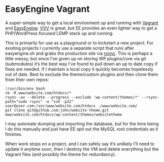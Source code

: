 # EasyEngine Vagrant

A super-simple way to get a local environment up and running with [Vagrant](http://www.vagrantup.com/) and [EasyEngine](https://rtcamp.com/easyengine/). [VVV](https://github.com/Varying-Vagrant-Vagrants/VVV) is great, but EE provides an even lighter way to get a PHP/WordPress focused LEMP stack up and running.

This is primarily for use as a playground or to kickstart a new project. For existing projects I currently use a separate script that runs after easyengine.sh and grabs the production site via [rsync](https://www.google.co.uk/url?sa=t&rct=j&q=&esrc=s&source=web&cd=1&cad=rja&uact=8&ved=0CDQQFjAA&url=http%3A%2F%2Fen.wikipedia.org%2Fwiki%2FRsync&ei=_-S6U9iaA_Gf0wWHjIHICQ&usg=AFQjCNGlYHzQiW0CVkPWpkkptYP-fUYFPg&bvm=bv.70138588,d.d2k). This is perhaps a little messy, but since I’ve given up on storing WP plugins/core via git (submodules) it’s the best way I’ve found to pull down an up to date copy if fixes are needed. If I maintain a local copy it quickly becomes hopelessly out of date. Best to exclude the theme/custom plugins and then clone them from their own repos:

	!/usr/bin/env bash
	rm -R www/website.com/htdocs/*
	rsync -av --delete --progress --exclude 'wp-content/themes/*' --rsync-path="sudo rsync" -e "ssh -p22" user@user.com:/var/www/website.com/htdocs ./www/website.com/
	git clone git@github.com:john/website-theme.git www/website.com/htdocs/wp-content/themes/websitetheme

I may automate dumping and importing the database, but for the time being I do this manually and just have EE spit out the MySQL root credentials as it finishes.

When work stops on a project, and I can safely say it’s unlikely I’ll need to update it anytime soon, then I destroy the VM and delete everything but the Vagrant files (and possibly the theme for redundancy).
